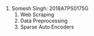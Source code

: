 1. Somesh Singh: 2018A7PS0175G
    1. Web Scraping
    2. Data Preprocessing
    3. Sparse Auto Encoders
